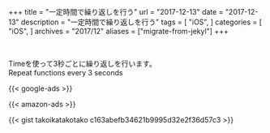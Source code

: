 +++
title = "一定時間で繰り返しを行う"
url = "2017-12-13"
date = "2017-12-13"
description = "一定時間で繰り返しを行う"
tags = [
    "iOS",
]
categories = [
    "iOS",
]
archives = "2017/12"
aliases = ["migrate-from-jekyl"]
+++

<br>

Timeを使って3秒ごとに繰り返しを行います。  
Repeat functions every 3 seconds  

<!-- Google Ads -->
{{< google-ads >}}

<!-- Amazon Ads -->
{{< amazon-ads >}}

{{< gist takoikatakotako c163abefb34621b9995d32e2f36d57c3 >}}
